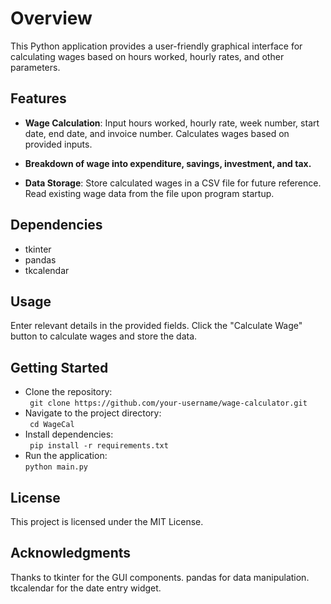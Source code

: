 # Overview

This Python application provides a user-friendly graphical interface for calculating wages based on hours worked, hourly rates, and other parameters.

## Features

* <b>Wage Calculation</b>:
Input hours worked, hourly rate, week number, start date, end date, and invoice number.
Calculates wages based on provided inputs.

* <b>Breakdown of wage into expenditure, savings, investment, and tax.</b>

* <b>Data Storage</b>:
Store calculated wages in a CSV file for future reference.
Read existing wage data from the file upon program startup.

## Dependencies

* tkinter
* pandas
* tkcalendar

## Usage

Enter relevant details in the provided fields.
Click the "Calculate Wage" button to calculate wages and store the data.

## Getting Started

* Clone the repository:<br>
` git clone https://github.com/your-username/wage-calculator.git`
* Navigate to the project directory:<br>
` cd WageCal`
* Install dependencies:<br>
` pip install -r requirements.txt`
* Run the application:<br>
`python main.py`

## License

This project is licensed under the MIT License.

## Acknowledgments

Thanks to tkinter for the GUI components.
pandas for data manipulation.
tkcalendar for the date entry widget.
